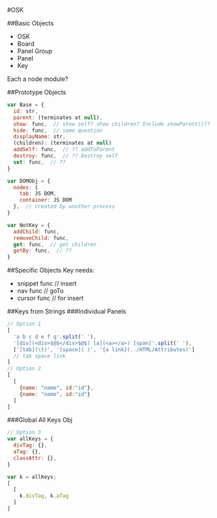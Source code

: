 #OSK

##Basic Objects
- OSK
- Board
- Panel Group
- Panel
- Key

Each a node module?

##Prototype Objects
``` js
var Base = {
  id: str,
  parent: (terminates at null),
  show: func,  // show self? show children? Include showParent()??
  hide: func,  // same question
  displayName: str,
  (children): (terminates at null)
  addSelf: func,  // ?? addToParent
  destroy: func,  // ?? Destroy self
  set: func,  // ??
}

var DOMObj = {
  nodes: {
    tab: JS DOM,
    container: JS DOM
  },  // created by another process
}

var NotKey = {
  addChild: func,
  removeChild: func,
  get: func,  // get children
  getBy: func,  // ??
}
```

##Specific Objects
Key needs:
- snippet func  // insert
- nav func  // goTo
- cursor func  // for insert

##Keys from Strings
###Individual Panels
``` js
// Option 1
[
  'a b c d e f g'.split(' '),
  '[div](<div>$@$</div>$@$) [a](<a></a>) [span]'.split(' '),
  ['[tab](\t)', '[space]( )', '{a link}(../HTML/Attributes)']
  // tab space link
]
// Option 2
[
  [
    {name: "name", id:"id"},
    {name: "name", id:"id"}
  ]
]
```

###Global All Keys Obj
``` js
// Option 3
var allKeys = {
  divTag: {},
  aTag: {},
  classAttr: {},
}

var k = allKeys;
[
  [
    k.divTag, k.aTag
  ]
]
```
